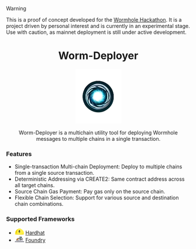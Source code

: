 > [!WARNING]  
> This is a proof of concept developed for the [Wormhole Hackathon](https://www.encode.club/encode-wormhole-hackathon). It is a project driven by personal interest and is currently in an experimental stage. Use with caution, as mainnet deployment is still under active development.
<div align="center">
  <h1>Worm-Deployer</h1>

  <img alt="Worm-Deployer" src="./public/worm-deployer-1.png" width="125" />

  <p>
    Worm-Deployer is a multichain utility tool for deploying Wormhole messages to multiple chains in a single transaction.
  </p>
</div>

### Features

- Single-transaction Multi-chain Deployment: Deploy to multiple chains from a single source transaction.
- Deterministic Addressing via CREATE2: Same contract address across all target chains.
- Source Chain Gas Payment: Pay gas only on the source chain.
- Flexible Chain Selection: Support for various source and destination chain combinations.

### Supported Frameworks

- <img src="./public/hardhat-logo-888739EBB4-seeklogo.com.png" alt="Hardhat" width="25" height="17"> [Hardhat](https://hardhat.org/)
- <img src="./public/foundry-aluminium-production-color-icon-vector-37432115.jpg" alt="Foundry" width="25" height="17"> [Foundry](https://github.com/foundry-rs/foundry)